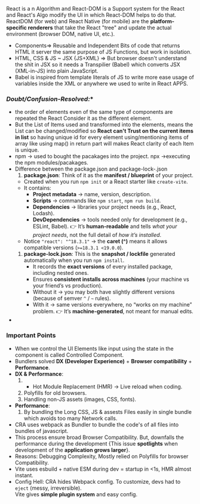 
React is a n Algorithm and React-DOM is a Support system for the React and React's Algo modify the UI in which React-DOM helps to do that.
ReactDOM (for web) and React Native (for mobile) are the **platform-specific renderers** that take the React "tree" and update the actual environment (browser DOM, native UI, etc.).

- Components=> Reusable and Independent Bits of code that returns HTML it server the same purpose of JS Functions, but work in isolation.
- HTML, CSS & JS ~ JSX {JS+XML} => But browser doesn't understand the shit in JSX so it needs a Transpilier (Babel) which converts JSX (XML-in-JS) into plain JavaScript.
- Babel is inspired from template literals of JS to write more ease usage of variables inside the XML or anywhere we used to write in React APPS.

### **Doubt/Confusion-Resolved*:**
- the order of elements even of the same type of components are repeated the React Consider it as the different element.
- But the List of Items used and transformed into the elements, means the List can be changed/modified so **React can't Trust on the current items in list** so having unique id for every element using/mentioning items of array like using map() in return part will makes React clarity of each Item is unique.
- npm -> used to bought the pacakages into the project. npx ->executing the npm modules/pacakages.
- Difference between the package.json and package-lock-.json
	1) **package.json**: Think of it as the **manifest / blueprint** of your project.
	- Created when you run `npm init` or a React starter like `create-vite`.
	- It contains:
	    - **Project metadata** → name, version, description.
	    - **Scripts** → commands like `npm start`, `npm run build`.
	    - **Dependencies** → libraries your project needs (e.g., React, Lodash).
	    - **DevDependencies** → tools needed only for development (e.g., ESLint, Babel).
		👉 It’s **human-readable** and tells _what your project needs_, not the full detail of _how it’s installed_.
	- Notice `"react": "^18.3.1"` → the **caret (^)** means it allows compatible versions (`>=18.3.1 <19.0.0`).
	1) **package-lock.json**: This is the **snapshot / lockfile** generated automatically when you run `npm install`.
		- It records the **exact versions** of every installed package, including nested ones.
		- Ensures **consistent installs across machines** (your machine vs your friend’s vs production).
		- Without it → you may both have slightly different versions (because of semver `^` / `~` rules).
		- With it → same versions everywhere, no “works on my machine” problem.
		👉 It’s **machine-generated**, not meant for manual edits.  
- 
### Important Points
- When we control the UI Elements like input using the state in the component is called Controlled Component.
- Bundlers solved **DX (Developer Experience)** + **Browser compatibility** + **Performance**.
- **DX & Performance**:
	1) - Hot Module Replacement (HMR) → Live reload when coding.
	2) Polyfills for old browsers.
	3) Handling non-JS assets (images, CSS, fonts). 
- **Performance**:
	1) By bundling the Long CSS, JS & assests Files easily in single bundle which avoids too many Network calls. 
- CRA uses webpack as Bundler to bundle the code's of all files into bundles of javascript.
- This process ensure broad Browser Compatibility. But, downfalls the performance during the development  {This issue **spotlights** when development of the **application grows larger**}.
- Reasons: Debugging Complexity, Mostly relied on Polyfills for browser Compatibility.
- Vite uses esbuild + native ESM during dev = startup in <1s, HMR almost instant.
- Config Hell: CRA hides Webpack config. To customize, devs had to `eject` (messy, irreversible).  
Vite gives **simple plugin system** and easy config.


